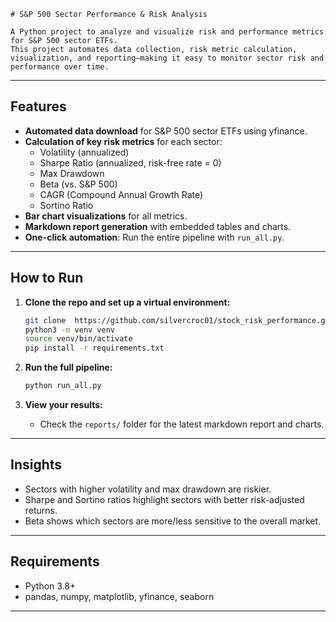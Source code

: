 
```
# S&P 500 Sector Performance & Risk Analysis

A Python project to analyze and visualize risk and performance metrics for S&P 500 sector ETFs.  
This project automates data collection, risk metric calculation, visualization, and reporting—making it easy to monitor sector risk and performance over time.
```

---
## Features

- **Automated data download** for S&P 500 sector ETFs using yfinance.
- **Calculation of key risk metrics** for each sector:
  - Volatility (annualized)
  - Sharpe Ratio (annualized, risk-free rate = 0)
  - Max Drawdown
  - Beta (vs. S&P 500)
  - CAGR (Compound Annual Growth Rate)
  - Sortino Ratio
- **Bar chart visualizations** for all metrics.
- **Markdown report generation** with embedded tables and charts.
- **One-click automation**: Run the entire pipeline with `run_all.py`.

---

##  How to Run

1. **Clone the repo and set up a virtual environment:**
    ```bash
    git clone  https://github.com/silvercroc01/stock_risk_performance.git 
    python3 -m venv venv
    source venv/bin/activate
    pip install -r requirements.txt
    ```

2. **Run the full pipeline:**
    ```bash
    python run_all.py
    ```

3. **View your results:**
    - Check the `reports/` folder for the latest markdown report and charts.


---
## Insights

- Sectors with higher volatility and max drawdown are riskier.
- Sharpe and Sortino ratios highlight sectors with better risk-adjusted returns.
- Beta shows which sectors are more/less sensitive to the overall market.

---

## Requirements

- Python 3.8+
- pandas, numpy, matplotlib, yfinance, seaborn

---

